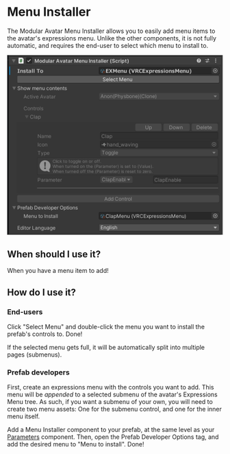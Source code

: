 ﻿# Menu Installer

The Modular Avatar Menu Installer allows you to easily add menu items to the avatar's expressions menu.
Unlike the other components, it is not fully automatic, and requires the end-user to select which menu to install to.

![Menu Installer](menu-installer.png)

## When should I use it?

When you have a menu item to add!

## How do I use it?

### End-users

Click "Select Menu" and double-click the menu you want to install the prefab's controls to. Done!

If the selected menu gets full, it will be automatically split into multiple pages (submenus).

### Prefab developers

First, create an expressions menu with the controls you want to add. This menu will be _appended_ to a selected submenu of the avatar's Expressions Menu tree.
As such, if you want a submenu of your own, you will need to create two menu assets: One for the submenu control, and one for the inner menu itself.

Add a Menu Installer component to your prefab, at the same level as your [Parameters](parameters.md) component.
Then, open the Prefab Developer Options tag, and add the desired menu to "Menu to install". Done!